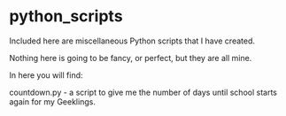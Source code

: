 # python_scripts
Included here are miscellaneous Python scripts that I have created.

Nothing here is going to be fancy, or perfect, but they are all mine.

In here you will find:

countdown.py - a script to give me the number of days until school starts again for my Geeklings.
